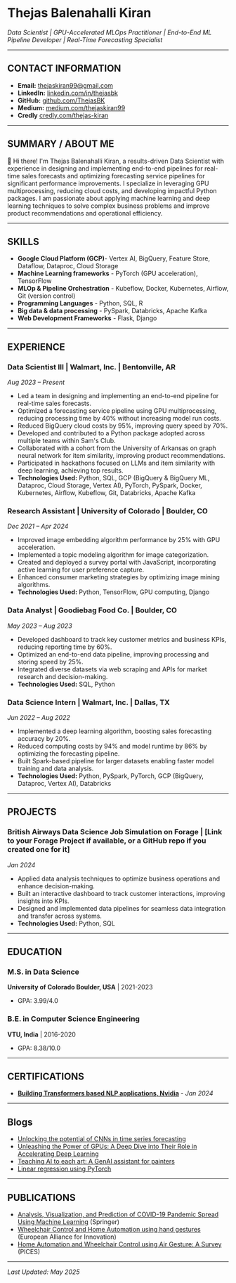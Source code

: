 # Thejas Balenahalli Kiran

*Data Scientist | GPU-Accelerated MLOps Practitioner | End-to-End ML Pipeline Developer | Real-Time Forecasting Specialist*

---

## CONTACT INFORMATION
* **Email:** [thejaskiran99@gmail.com](mailto:thejaskiran99@gmail.com)
* **LinkedIn:** [linkedin.com/in/thejasbk](https://linkedin.com/in/thejasbk)
* **GitHub:** [github.com/ThejasBK](https://github.com/ThejasBK)
* **Medium:** [medium.com/thejaskiran99](https://medium.com/@thejaskiran99)
* **Credly** [credly.com/thejas-kiran](https://www.credly.com/users/thejas-kiran.7af7c70e)

---

## SUMMARY / ABOUT ME
👋 Hi there! I'm Thejas Balenahalli Kiran, a results-driven Data Scientist with experience in designing and implementing end-to-end pipelines for real-time sales forecasts and optimizing forecasting service pipelines for significant performance improvements. I specialize in leveraging GPU multiprocessing, reducing cloud costs, and developing impactful Python packages. I am passionate about applying machine learning and deep learning techniques to solve complex business problems and improve product recommendations and operational efficiency.

---

## SKILLS

- **Google Cloud Platform (GCP)**- Vertex AI, BigQuery, Feature Store, Dataflow, Dataproc, Cloud Storage
- **Machine Learning frameworks** - PyTorch (GPU acceleration), TensorFlow
- **MLOp & Pipeline Orchestration** - Kubeflow, Docker, Kubernetes, Airflow, Git (version control)
- **Programming Languages** - Python, SQL, R
- **Big data & data processing** - PySpark, Databricks, Apache Kafka
- **Web Development Frameworks** - Flask, Django

---

## EXPERIENCE

### Data Scientist III | Walmart, Inc. | Bentonville, AR
*Aug 2023 – Present*

* Led a team in designing and implementing an end-to-end pipeline for real-time sales forecasts. 
* Optimized a forecasting service pipeline using GPU multiprocessing, reducing processing time by 40% without increasing model run costs. 
* Reduced BigQuery cloud costs by 95%, improving query speed by 70%. 
* Developed and contributed to a Python package adopted across multiple teams within Sam's Club. 
* Collaborated with a cohort from the University of Arkansas on graph neural network for item similarity, improving product recommendations. 
* Participated in hackathons focused on LLMs and item similarity with deep learning, achieving top results. 
* **Technologies Used:** Python, SQL, GCP (BigQuery & BigQuery ML, Dataproc, Cloud Storage, Vertex AI), PyTorch, PySpark, Docker, Kubernetes, Airflow, Kubeflow, Git, Databricks, Apache Kafka

### Research Assistant | University of Colorado | Boulder, CO
*Dec 2021 – Apr 2024* 

* Improved image embedding algorithm performance by 25% with GPU acceleration. 
* Implemented a topic modeling algorithm for image categorization. 
* Created and deployed a survey portal with JavaScript, incorporating active learning for user preference capture. 
* Enhanced consumer marketing strategies by optimizing image mining algorithms. 
* **Technologies Used:** Python, TensorFlow, GPU computing, Django

### Data Analyst | Goodiebag Food Co. | Boulder, CO
*May 2023 – Aug 2023* 

* Developed dashboard to track key customer metrics and business KPIs, reducing reporting time by 60%. 
* Optimized an end-to-end data pipeline, improving processing and storing speed by 25%. 
* Integrated diverse datasets via web scraping and APIs for market research and decision-making. 
* **Technologies Used:** SQL, Python

### Data Science Intern | Walmart, Inc. | Dallas, TX
*Jun 2022 – Aug 2022* 

* Implemented a deep learning algorithm, boosting sales forecasting accuracy by 20%. 
* Reduced computing costs by 94% and model runtime by 86% by optimizing the forecasting pipeline. 
* Built Spark-based pipeline for larger datasets enabling faster model training and data analysis. 
* **Technologies Used:** Python, PySpark, PyTorch, GCP (BigQuery, Dataproc, Vertex AI), Databricks

---

## PROJECTS

### British Airways Data Science Job Simulation on Forage | [Link to your Forage Project if available, or a GitHub repo if you created one for it]
*Jan 2024* 
* Applied data analysis techniques to optimize business operations and enhance decision-making. 
* Built an interactive dashboard to track customer interactions, improving insights into KPIs. 
* Designed and implemented data pipelines for seamless data integration and transfer across systems. 
* **Technologies Used:** Python, SQL

---

## EDUCATION

### M.S. in Data Science
**University of Colorado Boulder, USA** | 2021-2023 
* GPA: 3.99/4.0 

### B.E. in Computer Science Engineering
**VTU, India** | 2016-2020 
* GPA: 8.38/10.0 

---

## CERTIFICATIONS

* **[Building Transformers based NLP applications, Nvidia](https://learn.nvidia.com/certificates?id=c7d499d2b2af43c1a1351591f7d1cb39)** - *Jan 2024* 

---

## Blogs

* [Unlocking the potential of CNNs in time series forecasting](https://medium.com/@thejaskiran99/unlocking-the-potential-of-convolutional-neural-networks-cnns-in-time-series-forecasting-b2fac329e184)
* [Unleashing the Power of GPUs: A Deep Dive into Their Role in Accelerating Deep Learning](https://medium.com/@thejaskiran99/unleashing-the-power-of-gpus-a-deep-dive-into-their-role-in-accelerating-deep-learning-4fa5e5793690)
* [Teaching AI to each art: A GenAI assistant for painters](https://medium.com/@thejaskiran99/teaching-ai-to-teach-art-a-genai-assistant-for-painters-32032679d5ac)
* [Linear regression using PyTorch](https://medium.com/analytics-vidhya/linear-regression-using-pytorch-be864e580a5)

---

## PUBLICATIONS

* [Analysis, Visualization, and Prediction of COVID-19 Pandemic Spread Using Machine Learning](https://link.springer.com/chapter/10.1007/978-981-33-4543-0_63) (Springer) 
* [Wheelchair Control and Home Automation using hand gestures](https://publications.eai.eu/index.php/sc/article/view/1121) (European Alliance for Innovation) 
* [Home Automation and Wheelchair Control using Air Gesture: A Survey](https://pices-journal.com/ojs/index.php/pices/article/view/195) (PICES) 

---

*Last Updated: May 2025*
